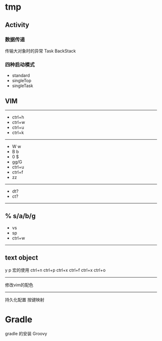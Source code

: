 # tmp
## Activity

### 数据传递

传输大对象时的异常
Task
BackStack
### 四种启动模式
- standard
- singleTop
- singleTask
## VIM
---
- ctrl+h 
- ctrl+w
- ctrl+u
- ctrl+k
---
- W w
- B b
- 0 $
- gg/G
- ctrl+u
- ctrl+f
- zz
---
- dt?
- ct?
---
 % s/a/b/g
---
- vs
- sp
- ctrl+w
---
text object
--- 
y p
宏的使用
ctrl+n ctrl+p
ctrl+x ctrl+f
ctrl+x ctrl+o

---

修改vim的配色

---
持久化配置
按键映射

# Gradle
gradle 的安装
Groovy

